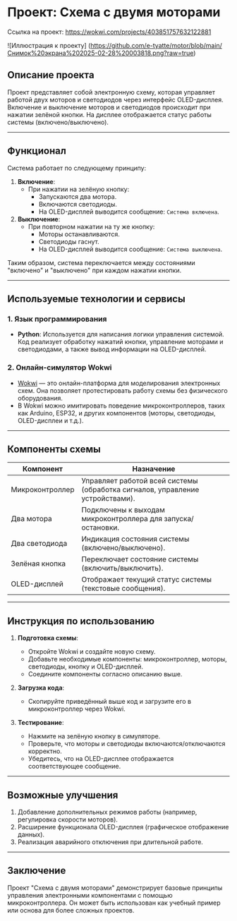 # Проект: Схема с двумя моторами

Ссылка на проект: https://wokwi.com/projects/403851757632122881

![Иллюстрация к проекту] (https://github.com/e-tyatte/motor/blob/main/Снимок%20экрана%202025-02-28%20003818.png?raw=true)

## Описание проекта
Проект представляет собой электронную схему, которая управляет работой двух моторов и светодиодов через интерфейс OLED-дисплея. Включение и выключение моторов и светодиодов происходит при нажатии зелёной кнопки. На дисплее отображается статус работы системы (включено/выключено).

---

## Функционал
Система работает по следующему принципу:
1. **Включение**:
   - При нажатии на зелёную кнопку:
     - Запускаются два мотора.
     - Включаются светодиоды.
     - На OLED-дисплей выводится сообщение: `Система включена`.
2. **Выключение**:
   - При повторном нажатии на ту же кнопку:
     - Моторы останавливаются.
     - Светодиоды гаснут.
     - На OLED-дисплей выводится сообщение: `Система выключена`.

Таким образом, система переключается между состояниями "включено" и "выключено" при каждом нажатии кнопки.

---

## Используемые технологии и сервисы

### 1. **Язык программирования**
   - **Python**: Используется для написания логики управления системой. Код реализует обработку нажатий кнопки, управление моторами и светодиодами, а также вывод информации на OLED-дисплей.

### 2. **Онлайн-симулятор Wokwi**
   - [Wokwi](https://wokwi.com) — это онлайн-платформа для моделирования электронных схем. Она позволяет протестировать работу схемы без физического оборудования.
   - В Wokwi можно имитировать поведение микроконтроллеров, таких как Arduino, ESP32, и других компонентов (моторы, светодиоды, OLED-дисплеи и т.д.).

---

## Компоненты схемы

| Компонент          | Назначение                                                                 |
|--------------------|---------------------------------------------------------------------------|
| Микроконтроллер    | Управляет работой всей системы (обработка сигналов, управление устройствами). |
| Два мотора         | Подключены к выходам микроконтроллера для запуска/остановки.               |
| Два светодиода     | Индикация состояния системы (включено/выключено).                          |
| Зелёная кнопка     | Переключает состояние системы (включить/выключить).                        |
| OLED-дисплей       | Отображает текущий статус системы (текстовые сообщения).                   |

---


## Инструкция по использованию

1. **Подготовка схемы**:
   - Откройте Wokwi и создайте новую схему.
   - Добавьте необходимые компоненты: микроконтроллер, моторы, светодиоды, кнопку и OLED-дисплей.
   - Соедините компоненты согласно описанию выше.

2. **Загрузка кода**:
   - Скопируйте приведённый выше код и загрузите его в микроконтроллер через Wokwi.

3. **Тестирование**:
   - Нажмите на зелёную кнопку в симуляторе.
   - Проверьте, что моторы и светодиоды включаются/отключаются корректно.
   - Убедитесь, что на OLED-дисплее отображается соответствующее сообщение.

---

## Возможные улучшения
1. Добавление дополнительных режимов работы (например, регулировка скорости моторов).
2. Расширение функционала OLED-дисплея (графическое отображение данных).
3. Реализация аварийного отключения при длительной работе.

---

## Заключение
Проект "Схема с двумя моторами" демонстрирует базовые принципы управления электронными компонентами с помощью микроконтроллера. Он может быть использован как учебный пример или основа для более сложных проектов.
